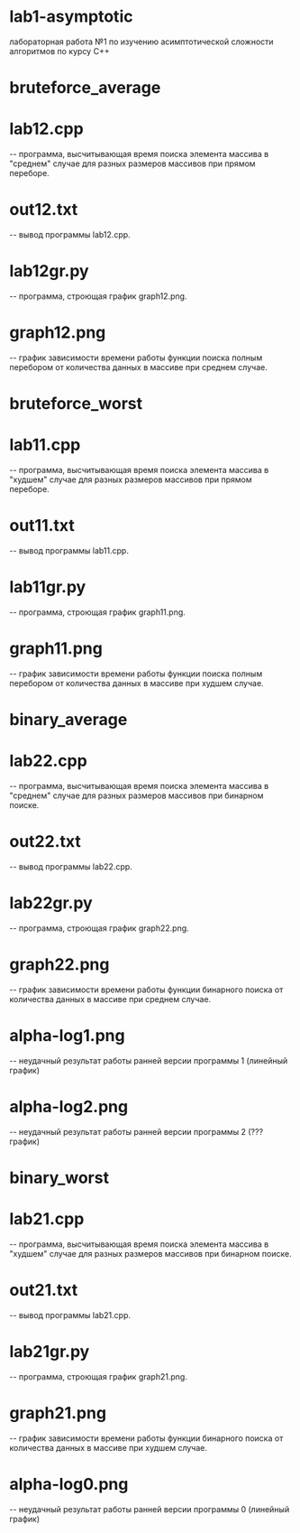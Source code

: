 # lab1-asymptotic
лабораторная работа №1 по изучению асимптотической сложности алгоритмов по курсу С++


# bruteforce_average
# lab12.cpp 
  -- программа, высчитывающая время поиска элемента массива в "среднем" случае для разных размеров массивов при прямом переборе. 
# out12.txt 
  -- вывод программы lab12.cpp.
# lab12gr.py
  -- программа, строющая график graph12.png.
# graph12.png 
  -- график зависимости времени работы функции поиска полным перебором от количества данных в массиве при среднем случае.


# bruteforce_worst
# lab11.cpp 
  -- программа, высчитывающая время поиска элемента массива в "худшем" случае для разных размеров массивов при прямом переборе. 
# out11.txt 
  -- вывод программы lab11.cpp.
# lab11gr.py
  -- программа, строющая график graph11.png.
# graph11.png 
  -- график зависимости времени работы функции поиска полным перебором от количества данных в массиве при худшем случае.


# binary_average
# lab22.cpp 
  -- программа, высчитывающая время поиска элемента массива в "среднем" случае для разных размеров массивов при бинарном поиске. 
# out22.txt 
  -- вывод программы lab22.cpp.
# lab22gr.py
  -- программа, строющая график graph22.png.
# graph22.png 
  -- график зависимости времени работы функции бинарного поиска от количества данных в массиве при среднем случае.
# alpha-log1.png 
  -- неудачный результат работы ранней версии программы 1 (линейный график)
# alpha-log2.png 
  -- неудачный результат работы ранней версии программы 2 (??? график)
  
  
# binary_worst
# lab21.cpp 
  -- программа, высчитывающая время поиска элемента массива в "худшем" случае для разных размеров массивов при бинарном поиске. 
# out21.txt 
  -- вывод программы lab21.cpp.
# lab21gr.py
  -- программа, строющая график graph21.png.
# graph21.png 
  -- график зависимости времени работы функции бинарного поиска от количества данных в массиве при худшем случае.
# alpha-log0.png 
  -- неудачный результат работы ранней версии программы 0 (линейный график)
